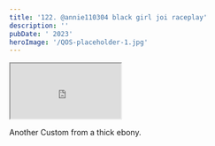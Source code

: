 ```yaml
---
title: '122. @annie110304 black girl joi raceplay'
description: ''
pubDate: ' 2023'
heroImage: '/QOS-placeholder-1.jpg'
---
```

<iframe src="https://drive.google.com/file/d/1i4aauVtJ5TKA-OvVUtW-SsMM3bOe90LR/preview" width="200" height="100" allow="autoplay" allowfullscreen="allowfullscreen"></iframe>

Another Custom from a thick ebony.